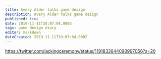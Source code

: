 ```yaml
---
title: Avery Alder talks game design
description: Avery Alder talks game design
published: true
date: 2019-11-11T10:07:04.000Z
tags: game design diary
editor: markdown
dateCreated: 2019-11-11T10:07:04.000Z
---
```


https://twitter.com/lackingceremony/status/1191833644093997056?s=20




    